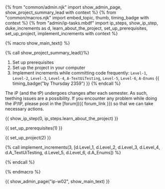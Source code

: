 {% from "common/admin.njk" import show_admin_page, show_project_summary_lead with context %}
{% from "common/macros.njk" import embed_topic, thumb, timing_badge with context %}
{% from "admin/ip-tasks.mbdf" import ip_steps, show_ip_step, duke_increments as d, learn_about_the_project, set_up_prerequisites, set_up_project, implement_increments with context %}

{% macro show_main_text() %}
<div id="main">

{% call show_project_summary_lead()%}
1. Set up prerequisites
1. Set up the project in your computer
3. Implement increments while committing code frequently: `Level-1`, `Level-2`, `Level-3`, `Level-4`, `A-TextUiTesting`, `Level-5`, `Level-6`, `A-Enums` {{ timing_badge("by Thursday 2359") }}
{% endcall %}
<div id="body">

<box type="info">

The iP (and the tP) undergoes changes after each semester. As such, teething issues are a possibility. If you encounter any problem while doing the iP/tP, please post in the [forum]({{ forum_link }}) so that we can take necessary actions.
</box>

{{ show_ip_step(0, ip_steps.learn_about_the_project) }}

{{ set_up_prerequisites(1) }}

{{ set_up_project(2) }}

{% call implement_increments(3, [d.Level_1, d.Level_2, d.Level_3, d.Level_4, d.A_TextUiTesting, d.Level_5, d.Level_6, d.A_Enums]) %}

<include src="ip-tasks.mbdf#commit-tag-push" />
<include src="ip-tasks.mbdf#no-jumping-ahead" />

{% endcall %}

</div>
</div>
{% endmacro %}

{{ show_admin_page("ip-w02", show_main_text) }}